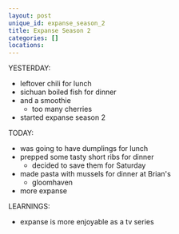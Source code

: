 ```yaml
---
layout: post
unique_id: expanse_season_2
title: Expanse Season 2
categories: []
locations: 
---
```


YESTERDAY:
* leftover chili for lunch
* sichuan boiled fish for dinner
* and a smoothie
  * too many cherries
* started expanse season 2

TODAY:
* was going to have dumplings for lunch
* prepped some tasty short ribs for dinner
  * decided to save them for Saturday
* made pasta with mussels for dinner at Brian's
  * gloomhaven
* more expanse

LEARNINGS:
* expanse is more enjoyable as a tv series

